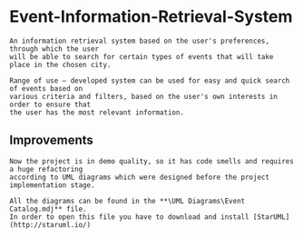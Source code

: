 # Event-Information-Retrieval-System

    An information retrieval system based on the user's preferences, through which the user 
    will be able to search for certain types of events that will take place in the chosen city. 

    Range of use – developed system can be used for easy and quick search of events based on 
    various criteria and filters, based on the user's own interests in order to ensure that 
    the user has the most relevant information.

## Improvements

    Now the project is in demo quality, so it has code smells and requires a huge refactoring 
    according to UML diagrams which were designed before the project implementation stage.

    All the diagrams can be found in the **\UML Diagrams\Event Catalog.mdj** file. 
    In order to open this file you have to download and install [StarUML](http://staruml.io/)
